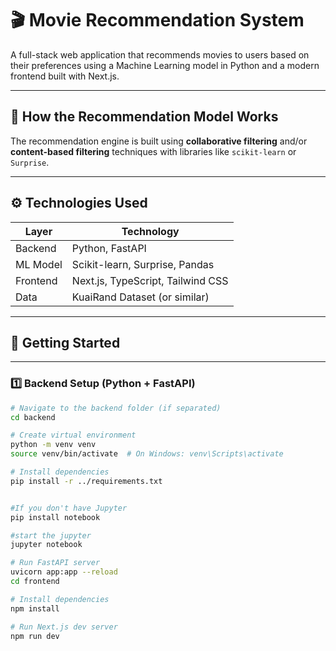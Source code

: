 # 🎬 Movie Recommendation System

A full-stack web application that recommends movies to users based on their preferences using a Machine Learning model in Python and a modern frontend built with Next.js.

---

## 🧠 How the Recommendation Model Works

The recommendation engine is built using **collaborative filtering** and/or **content-based filtering** techniques with libraries like `scikit-learn` or `Surprise`.


---

## ⚙️ Technologies Used

| Layer     | Technology           |
|-----------|----------------------|
| Backend   | Python, FastAPI|
| ML Model  | Scikit-learn, Surprise, Pandas |
| Frontend  | Next.js, TypeScript, Tailwind CSS |
| Data      | KuaiRand Dataset (or similar) |

---

## 🚀 Getting Started

---

### 1️⃣ Backend Setup (Python + FastAPI)

```bash
# Navigate to the backend folder (if separated)
cd backend

# Create virtual environment
python -m venv venv
source venv/bin/activate  # On Windows: venv\Scripts\activate

# Install dependencies
pip install -r ../requirements.txt


#If you don't have Jupyter
pip install notebook

#start the jupyter
jupyter notebook

# Run FastAPI server
uvicorn app:app --reload
cd frontend

# Install dependencies
npm install

# Run Next.js dev server
npm run dev


